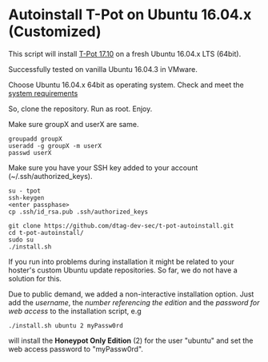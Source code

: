 # Autoinstall T-Pot on Ubuntu 16.04.x (Customized)
This script will install [T-Pot 17.10](http://dtag-dev-sec.github.io/mediator/feature/2017/11/07/t-pot-17.10.html) on a fresh Ubuntu 16.04.x LTS (64bit). 

Successfully tested on vanilla Ubuntu 16.04.3 in VMware.

Choose Ubuntu 16.04.x 64bit as operating system. 
Check and meet the [system requirements](http://dtag-dev-sec.github.io/mediator/feature/2017/11/07/t-pot-17.10.html#requirements) 

So, clone the repository. Run as root. Enjoy.

Make sure groupX and userX are same.
    
    groupadd groupX
    useradd -g groupX -m userX
    passwd userX
    
Make sure you have your SSH key added to your account (~/.ssh/authorized_keys).

    su - tpot
    ssh-keygen
    <enter passphase>
    cp .ssh/id_rsa.pub .ssh/authorized_keys
        
    git clone https://github.com/dtag-dev-sec/t-pot-autoinstall.git
    cd t-pot-autoinstall/
    sudo su
    ./install.sh

If you run into problems during installation it might be related to your hoster's custom Ubuntu update repositories. So far, we do not have a solution for this. 

Due to public demand, we added a non-interactive installation option. Just add the *username*, the *number referencing the edition* and the *password for web access* to the installation script, e.g

	./install.sh ubuntu 2 myPassw0rd
		
will install the **Honeypot Only Edition** (2) for the user "ubuntu" and set the web access password to "myPassw0rd". 


	

	
